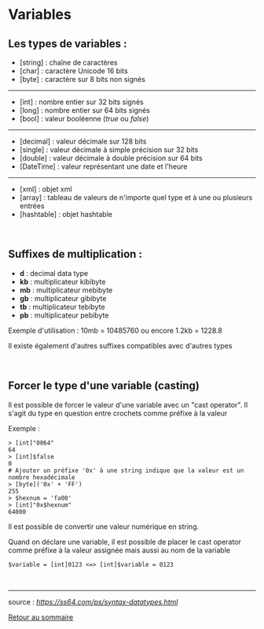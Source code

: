 # Variables

## Les types de variables :

- [string] : chaîne de caractères 
- [char] : caractère Unicode 16 bits
- [byte] : caractère sur 8 bits non signés

---

- [int] : nombre entier sur 32 bits signés
- [long] : nombre entier sur 64 bits signés
- [bool] : valeur booléenne (*true* ou *false*)

---

- [decimal] : valeur décimale sur 128 bits
- [single] : valeur décimale à simple précision sur 32 bits
- [double] : valeur décimale à double précision sur 64 bits
- [DateTime] : valeur représentant une date et l'heure

---

- [xml] : objet xml
- [array] : tableau de valeurs de n'importe quel type et à une ou plusieurs entrées
- [hashtable] : objet hashtable 

<br>

## Suffixes de multiplication :

- **d** : decimal data type
- **kb** : multiplicateur kibibyte
- **mb** : multiplicateur mebibyte
- **gb** : multiplicateur gibibyte
- **tb** : multiplicateur tebibyte
- **pb** : multiplicateur pebibyte

Exemple d'utilisation : 10mb = 10485760 ou encore 1.2kb = 1228.8

Il existe également d'autres suffixes compatibles avec d'autres types

<br>

## Forcer le type d'une variable (casting)

Il est possible de forcer le valeur d'une variable avec un "cast operator". Il s'agit du type en question entre crochets comme préfixe à la valeur

Exemple :
```
> [int]"0064"
64
> [int]$false
0
# Ajouter un préfixe '0x' à une string indique que la valeur est un nombre hexadécimale
> [byte]('0x' + 'FF')
255
> $hexnum = 'fa00'
> [int]"0x$hexnum"
64000
```

Il est possible de convertir une valeur numérique en string.

Quand on déclare une variable, il est possible de placer le cast operator comme préfixe à la valeur assignée mais aussi au nom de la variable
```
$variable = [int]0123 <=> [int]$variable = 0123
```

<br>

---

source : *https://ss64.com/ps/syntax-datatypes.html*

[Retour au sommaire](https://github.com/NatSch45/linux/blob/master/Powershell/README.md)
